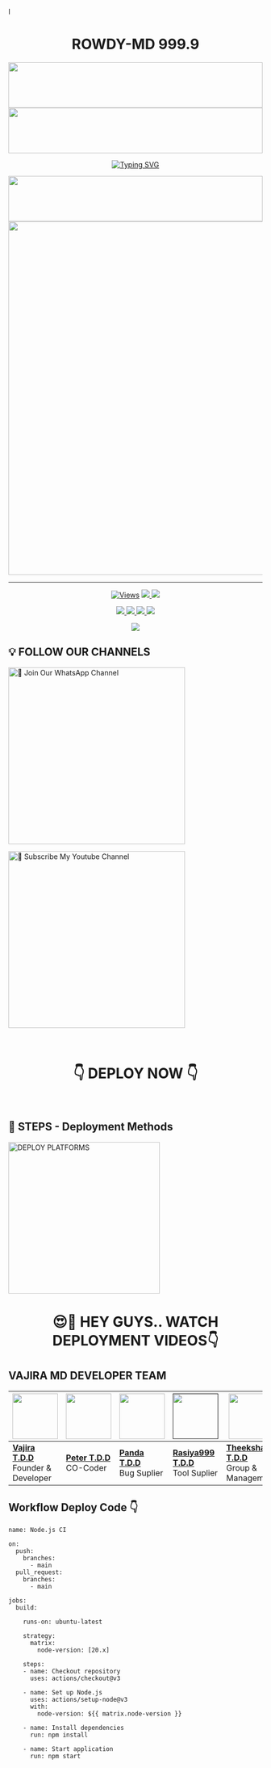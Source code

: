 l
<h1 align="center">ROWDY-MD 999.9</h1>

<img src="https://i.ibb.co/XLHwccH/08b166cc5426abb3.jpg" height="90" width="100%">
<img src="https://i.imgur.com/dBaSKWF.gif" height="90" width="100%">

<p align="center">
<a href="https://git.io/typing-svg"><img src="https://readme-typing-svg.demolab.com/?font=Fira+Code&weight=700&size=33&pause=1000&color=5513F7&width=435&lines=ROWDY+MD+WHATSAPP+BOT" alt="Typing SVG" /></a>
</p>
<p align="center">
<a href="https://github.com/VajiraTechOfficial/">
     <img src="https://i.imgur.com/dBaSKWF.gif" height="90" width="100%">
   
<img src="https://imgur.com/a/PKIyvOE.gif"  width="700px">
</a>
<hr>


<p align="center">

  <a href="https://github.com/VajiraTechOfficial/VAJIRA-MD">
    <img src="https://hits.seeyoufarm.com/api/count/incr/badge.svg?url=https%3A%2F%2Fgithub.com%2FVajiraTech%2FVAJIRA_MD&count_bg=%2379C83D&title_bg=%23555555&icon=gitpod.svg&icon_color=%23E7E7E7&title=Views&edge_flat=false" alt="Views"/></a>
  
  </a>
  <a href="https://github.com/VajiraTechOfficial/VAJIRA-MD/fork">
    <img src="https://img.shields.io/github/forks/VajiraTech/VAJIRA_MD?label=Fork&style=social">
    
  </a>
  <a href="https://github.com/VajiraTechOfficial/VAJIRA-MD/stargazers">
    <img src="https://img.shields.io/github/stars/VajiraTech/VAJIRA_MD?style=social">
  </a>
</p>

<p align="center">
  <a href="https://github.com/VajiraTechOfficial/VAJIRA-MD">
    <img src="https://img.shields.io/github/repo-size/VajiraTech/VAJIRA_MD?color=purple&label=Repo%20Size&style=plastic">

  </a>
  <a href="https://github.com/VajiraTechOfficial/VAJIRA-MD">
    <img src="https://img.shields.io/github/license/VajiraTech/VAJIRA_MD?color=purple&label=License&style=plastic">

  </a>
  <a href="https://github.com/VajiraTechOfficial/VAJIRA-MD">
    <img src="https://img.shields.io/github/languages/top/VajiraTech/VAJIRA_MD?color=purple&label=Javascript&style=plastic">

  </a>
  <a href="https://github.com/VajiraTechOfficial/VAJIRA-MD">
    <img src="https://img.shields.io/static/v1?label=Author&message=Vajira%20Rathnayake&color=purple&style=plastic">

  </a>
  </p>
 <p align="center">
  <a href="https://github.com/VajiraTechOfficial/VAJIRA-MD">
    <img src="https://img.shields.io/badge/OUR%20%20%20TEAM-Technical%20Cybers%20(TC)-purple&style=plastic">

  </a>
</p>

## 💡 FOLLOW OUR CHANNELS

<a href="https://whatsapp.com/channel/0029VahMZasD8SE5GRwzqn3Z"><img src="https://img.shields.io/badge/Join%20Our%20WhatsApp%20Channel-blue" alt="📎 Join Our WhatsApp Channel" width="350"></a>

<a href="https://www.youtube.com/@VajiraTech"><img src="https://img.shields.io/badge/Subscribe%20My%20Youtube%20Channel-blue" alt="📎 Subscribe My Youtube Channel" width="350"></a>

<br>

<div align="center">
 
  <h1>👇 DEPLOY NOW 👇</h1>
</div>

<br>


## 🎀 STEPS -  Deployment Methods

<a href="https://tdd-gangs.github.io/Deployments/"><img src="https://img.shields.io/badge/DEPLOYMENT%20METHODS-green" alt="DEPLOY PLATFORMS" width="300"></a>
<br>


<div align="center">
 
  <h1>😍👀 HEY GUYS.. WATCH DEPLOYMENT VIDEOS👇</h1>
</div>







































## VAJIRA MD DEVELOPER TEAM

| <a href="https://github.com/VajiraTechOfficial/VAJIRA-MD"><img src="https://pomf2.lain.la/f/aqi35mmg.jpg" width=90 height=90></a> | <a href="https://github.com/VajiraTechOfficial/VAJIRA-MD"><img src="https://pomf2.lain.la/f/yn4h3lb.jpg" width=90 height=90></a> | <a href="https://github.com/20070808lk"><img src="https://pomf2.lain.la/f/kph4trq.jpg" width=90 height=90></a> | <a href=""><img src="https://pomf2.lain.la/f/cezntw1.jpg" width=90 height=90></a> | <a href="https://github.com/VajiraTechOfficial/VAJIRA-MD"><img src="https://telegra.ph/file/87bf2bcb38abef47205ad.jpg" width=90 height=90></a>  |  <a href="https://github.com/VajiraTechOfficial/VAJIRA-MD"><img src="https://telegra.ph/file/aa52e76beeeee65cad24c.jpg" width=90 height=90></a> | <a href="https://github.com/VajiraTechOfficial/VAJIRA-MD"><img src="https://pomf2.lain.la/f/l66e44rx.jpg" width=90 height=90></a> | <a href="https://github.com/VajiraTechOfficial/VAJIRA-MD"><img src="https://pomf2.lain.la/f/ahwljn42.jpg" width=90 height=90></a> | <a href="https://github.com/VajiraTechOfficial/VAJIRA-MD"><img src="https://pomf2.lain.la/f/ud9j45sk.jpg" width=90 height=90></a> | <a href="https://github.com/VajiraTechOfficial/VAJIRA-MD"><img src="https://pomf2.lain.la/f/qa8i6chz.jpg" width=90 height=90></a> | <a href="https://github.com/VajiraTechOfficial/VAJIRA-MD"><img src="https://pomf2.lain.la/f/6f9toku3.jpg" width=90 height=90></a> | <a href="https://github.com/VajiraTechOfficial/VAJIRA-MD"><img src="https://pomf2.lain.la/f/1u5x6v6p.jpg" width=90 height=90></a> |
|---|---|---|---|---|---|---|---|---|---|---|---|
| **[Vajira T.D.D](https://github.com/VajiraTech)**</br>Founder & Developer</br> | **[Peter T.D.D](https://github.com/VajiraTech)**</br>  CO-Coder</br> | **[Panda T.D.D ](https://github.com/VajiraTech)**</br>Bug Suplier</br> | **[Rasiya999 T.D.D](https://github.com/VajiraTech)**</br>Tool Suplier | **[Theekshana T.D.D](https://github.com/VajiraTech)**</br>Group & Management | **[Rukshan T.D.D](https://github.com/VajiraTech)**</br> Bug Tester | **[Danidu T.D.D](https://github.com/VajiraTech)**</br>Logo Designer | **[Janiya T.D.D](https://github.com/VajiraTech)**</br> Tool Suplier | **[Didula T.D.D](https://github.com/VajiraTech)**</br>Bug Supler | **[Arrow T.D.D](https://github.com/VajiraTech)**</br>Bug Tester | **[Shen T.D.D](https://github.com/VajiraTech)**</br>Movie Controller | **[Ishu T.D.D](https://github.com/VajiraTech)**</br>Voice Helper |




## Workflow Deploy Code 👇


```
name: Node.js CI

on:
  push:
    branches:
      - main
  pull_request:
    branches:
      - main

jobs:
  build:

    runs-on: ubuntu-latest

    strategy:
      matrix:
        node-version: [20.x]

    steps:
    - name: Checkout repository
      uses: actions/checkout@v3

    - name: Set up Node.js
      uses: actions/setup-node@v3
      with:
        node-version: ${{ matrix.node-version }}

    - name: Install dependencies
      run: npm install

    - name: Start application
      run: npm start
```
